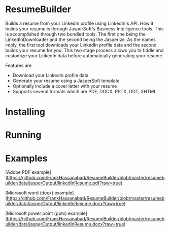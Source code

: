 ResumeBuilder
=============

Builds a resume from your LinkedIn profile using LinkedIn's API.  How it builds your resume is through JasperSoft's
Business Intelligence tools.  This is accomplished through two bundled tools.  The first one being the
LinkedInDownloader and the second being the Jasperize.  As the names imply, the first tool downloads your LinkedIn
profile data and the second builds your resume for you.  This two stage process allows you to fiddle and customize
your LinkedIn data before automatically generating your resume.

Features are

* Download your LinkedIn profile data
* Generate your resume using a JasperSoft template
* Optionally include a cover letter with your resume
* Supports several formats which are PDF, DOCX, PPTX, ODT, XHTML

Installing
=============

Running
=============

Examples
=============

[Adobe PDF example] (https://github.com/FrankHassanabad/ResumeBuilder/blob/master/resumebuilder/data/jasperOutput/linkedInResume.pdf?raw=true)

[Microsoft word (docx) example] (https://github.com/FrankHassanabad/ResumeBuilder/blob/master/resumebuilder/data/jasperOutput/linkedInResume.docx?raw=true)

[Microsoft power point (pptx) example] (https://github.com/FrankHassanabad/ResumeBuilder/blob/master/resumebuilder/data/jasperOutput/linkedInResume.docx?raw=true)


